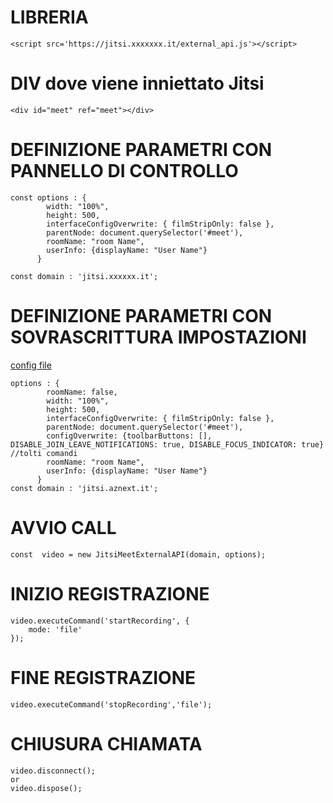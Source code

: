 # LIBRERIA
```
<script src='https://jitsi.xxxxxxx.it/external_api.js'></script>
```

# DIV dove viene inniettato Jitsi

```
<div id="meet" ref="meet"></div>
```

# DEFINIZIONE PARAMETRI CON PANNELLO DI CONTROLLO
```
const options : {
        width: "100%",
        height: 500,
        interfaceConfigOverwrite: { filmStripOnly: false },
        parentNode: document.querySelector('#meet'),
        roomName: "room Name",
        userInfo: {displayName: "User Name"}
      }

const domain : 'jitsi.xxxxxx.it';
```
# DEFINIZIONE PARAMETRI CON SOVRASCRITTURA IMPOSTAZIONI

[config file](https://github.com/jitsi/jitsi-meet/blob/master/config.js)

```
options : {
        roomName: false,
        width: "100%",
        height: 500,
        interfaceConfigOverwrite: { filmStripOnly: false },
        parentNode: document.querySelector('#meet'),
        configOverwrite: {toolbarButtons: [], DISABLE_JOIN_LEAVE_NOTIFICATIONS: true, DISABLE_FOCUS_INDICATOR: true} //tolti comandi 
        roomName: "room Name",
        userInfo: {displayName: "User Name"}
      }
const domain : 'jitsi.aznext.it';
```

# AVVIO CALL
```
const  video = new JitsiMeetExternalAPI(domain, options);
 ``` 

# INIZIO REGISTRAZIONE
```
video.executeCommand('startRecording', {
    mode: 'file'
});
```

# FINE REGISTRAZIONE
```
video.executeCommand('stopRecording','file');
```

# CHIUSURA CHIAMATA
```
video.disconnect(); 
or
video.dispose();
```